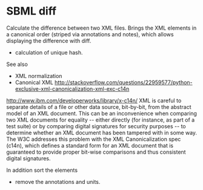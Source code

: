 # SBML diff
Calculate the difference between two XML files.
Brings the XML elements in a canonical order (striped via annotations and notes),
which allows displaying the difference with diff.

- calculation of unique hash.

See also
- XML normalization 
- Canonical XML
http://stackoverflow.com/questions/22959577/python-exclusive-xml-canonicalization-xml-exc-c14n


http://www.ibm.com/developerworks/library/x-c14n/
XML is careful to separate details of a file or other data source, bit-by-bit, from the abstract model of an XML document. This can be an inconvenience when comparing two XML documents for equality -- either directly (for instance, as part of a test suite) or by comparing digital signatures for security purposes -- to determine whether an XML document has been tampered with in some way. The W3C addresses this problem with the XML Canonicalization spec (c14n), which defines a standard form for an XML document that is guaranteed to provide proper bit-wise comparisons and thus consistent digital signatures. 

In addition sort the elements
- remove the annotations and units.